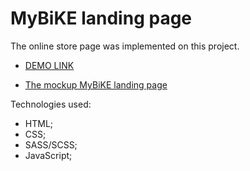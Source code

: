# MyBiKE landing page

The online store page was implemented on this project.

- [DEMO LINK](https://vladyslav-krainyk.github.io/MyBiKE-landing/)

- [The mockup MyBiKE landing page](https://www.figma.com/file/NZQAIydtHo5QkINyGLHNcq/BIKE-New-Version?node-id=0%3A1)

Technologies used:
- HTML;
- CSS;
- SASS/SCSS;
- JavaScript;
